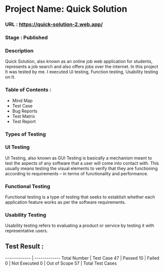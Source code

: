 # Project Name: Quick Solution 
### URL : https://quick-solution-2.web.app/
### Stage : Published
### Description
Quick Solution, also known as an online job web application for students, represents a job 
search and also offers jobs over the internet. In this project It was tested by me. I executed Ui testing, Function testing, Usability testing on It. 

### Table of Contents :

* Mind Map
* Test Case
* Bug Reports
* Test Matrix
* Test Report

### Types of Testing
### UI Testing
UI Testing, also known as GUI Testing is basically a mechanism meant to test the aspects of any software that a user will come into contact with. This usually means testing the visual elements to verify that they are functioning according to requirements – in terms of functionality and performance. 
### Functional Testing
Functional testing is a type of testing that seeks to establish whether each application feature works as per the software requirements. 
### Usability Testing 
Usability testing refers to evaluating a product or service by testing it with representative users. 

## Test Result :
------------- | -------------
Total Number | Test Case
47  | Passed
10  | Failed
0   | Not Executed
0   | Out of Scope
57  | Total Test Cases

